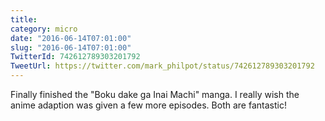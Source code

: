 ```yaml
---
title: 
category: micro
date: "2016-06-14T07:01:00"
slug: "2016-06-14T07:01:00"
TwitterId: 742612789303201792
TweetUrl: https://twitter.com/mark_philpot/status/742612789303201792
---
```


Finally finished the "Boku dake ga Inai Machi" manga. I really wish the anime
adaption was given a few more episodes. Both are fantastic!
